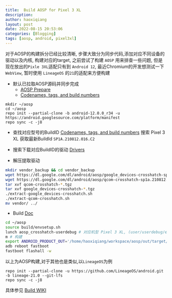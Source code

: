 ```yaml
---
title:  Build AOSP for Pixel 3 XL
description:
author: haoxiqiang
layout: post
date: 2022-08-15 20:53:06
categories: [Blogging]
tags: [aosp, android, pixel3xl]
---
```


对于AOSP的构建拆分已经比较清晰, 步骤大致分为同步代码,添加对应不同设备的驱动以及内核, 构建对应的target, 之前尝试了构建 `AOSP` 用来排查一些问题, 但是现在放出的`Pixle 3XL`适配只有到 `Android 12`, 最近Chromium的开发想测试一下`WebView`, 暂时使用 `LineageOS` 的`21`的适配来方便构建

* 默认已拉取AOSP源码并同步完成 
    - [AOSP Prepare](https://source.android.com/docs/setup)
    - [Codenames, tags, and build numbers](https://source.android.com/docs/setup/reference/build-numbers#source-code-tags-and-builds)

```shell
mkdir ~/aosp
cd ~/aosp
repo init --partial-clone -b android-12.0.0_r34 -u https://android.googlesource.com/platform/manifest
repo sync -c -j8
```

* 查找对应型号的BuildID [Codenames, tags, and build numbers](https://source.android.com/docs/setup/reference/build-numbers#source-code-tags-and-builds) 搜索 Pixel 3 XL 获取最新BuildId `SP1A.210812.016.C2`

* 搜索下载对应BuildID的驱动 [Drivers](https://developers.google.com/android/drivers/)
    
* 解压提取驱动

```bash
mkdir vendor_backup && cd vendor_backup
wget https://dl.google.com/dl/android/aosp/google_devices-crosshatch-sp1a.210812.016.c2-a4e274b7.tgz
wget https://dl.google.com/dl/android/aosp/qcom-crosshatch-sp1a.210812.016.c2-00a7f1f3.tgz
tar xvf qcom-crosshatch-*.tgz
tar xvf google_devices-crosshatch-*.tgz
./extract-google_devices-crosshatch.sh
./extract-qcom-crosshatch.sh
mv vendor/ ../
```

* Build [Doc](https://source.android.com/docs/setup/build/building)

```bash
cd ~/aosp
source build/envsetup.sh
lunch aosp_crosshatch-userdebug # 对应机型 Pixel 3 XL, (user/userdebug/eng) 对应不同的构建类型 https://source.android.com/docs/setup/build/building
m # 构建
export ANDROID_PRODUCT_OUT='/home/haoxiqiang/workspace/aosp/out/target/product/crosshatch'
adb reboot fastboot
fastboot flashall -w
```

以上为AOSP构建,对于其他也是类似,以`LineageOS`为例

```shell
repo init --partial-clone -u https://github.com/LineageOS/android.git -b lineage-21.0 --git-lfs
repo sync -c -j8
```

具体参见
[Build WIKI](https://wiki.lineageos.org/devices/crosshatch/build/)


